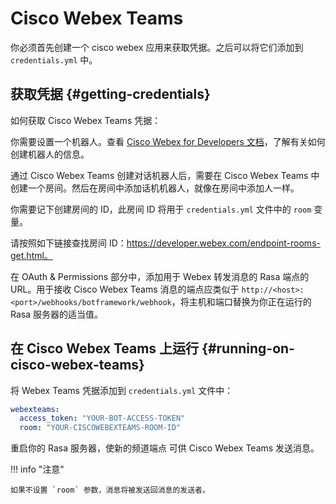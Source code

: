 # Cisco Webex Teams

你必须首先创建一个 cisco webex 应用来获取凭据。之后可以将它们添加到 `credentials.yml` 中。

## 获取凭据 {#getting-credentials}

如何获取 Cisco Webex Teams 凭据：

你需要设置一个机器人。查看 [Cisco Webex for Developers 文档](https://developer.webex.com/docs/bots)，了解有关如何创建机器人的信息。

通过 Cisco Webex Teams 创建对话机器人后，需要在 Cisco Webex Teams 中创建一个房间。然后在房间中添加话机机器人，就像在房间中添加人一样。

你需要记下创建房间的 ID，此房间 ID 将用于 `credentials.yml` 文件中的 `room` 变量。

请按照如下链接查找房间 ID：https://developer.webex.com/endpoint-rooms-get.html。

在 OAuth & Permissions 部分中，添加用于 Webex 转发消息的 Rasa 端点的 URL。用于接收 Cisco Webex Teams 消息的端点应类似于 `http://<host>:<port>/webhooks/botframework/webhook`，将主机和端口替换为你正在运行的 Rasa 服务器的适当值。

## 在 Cisco Webex Teams 上运行 {#running-on-cisco-webex-teams}

将 Webex Teams 凭据添加到 `credentials.yml` 文件中：

```yaml
webexteams:
  access_token: "YOUR-BOT-ACCESS-TOKEN"
  room: "YOUR-CISCOWEBEXTEAMS-ROOM-ID"
```

重启你的 Rasa 服务器，使新的频道端点 可供 Cisco Webex Teams 发送消息。

!!! info "注意"

    如果不设置 `room` 参数，消息将被发送回消息的发送者。
